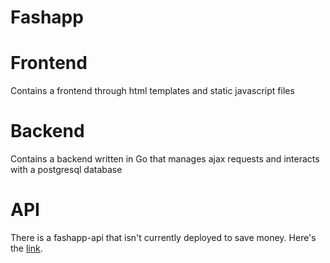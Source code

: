 # Fashapp

# Frontend
Contains a frontend through html templates and static javascript files

# Backend
Contains a backend written in Go that manages ajax requests and interacts with a postgresql database

# API
There is a fashapp-api that isn't currently deployed to save money. Here's the <a href="https://github.com/koceja/fashapp-api">link</a>.
